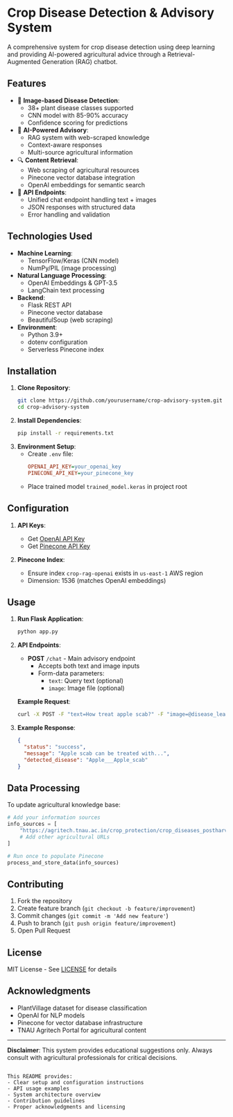 # Crop Disease Detection & Advisory System

A comprehensive system for crop disease detection using deep learning and providing AI-powered agricultural advice through a Retrieval-Augmented Generation (RAG) chatbot.

## Features

- 🌱 **Image-based Disease Detection**: 
  - 38+ plant disease classes supported
  - CNN model with 85-90% accuracy
  - Confidence scoring for predictions
- 🤖 **AI-Powered Advisory**:
  - RAG system with web-scraped knowledge
  - Context-aware responses
  - Multi-source agricultural information
- 🔍 **Content Retrieval**:
  - Web scraping of agricultural resources
  - Pinecone vector database integration
  - OpenAI embeddings for semantic search
- 🚀 **API Endpoints**:
  - Unified chat endpoint handling text + images
  - JSON responses with structured data
  - Error handling and validation

## Technologies Used

- **Machine Learning**: 
  - TensorFlow/Keras (CNN model)
  - NumPy/PIL (image processing)
- **Natural Language Processing**:
  - OpenAI Embeddings & GPT-3.5
  - LangChain text processing
- **Backend**:
  - Flask REST API
  - Pinecone vector database
  - BeautifulSoup (web scraping)
- **Environment**:
  - Python 3.9+
  - dotenv configuration
  - Serverless Pinecone index

## Installation

1. **Clone Repository**:
   ```bash
   git clone https://github.com/yourusername/crop-advisory-system.git
   cd crop-advisory-system

2. **Install Dependencies**:
   ```bash
   pip install -r requirements.txt

3. **Environment Setup**:
   - Create `.env` file:
     ```ini
     OPENAI_API_KEY=your_openai_key
     PINECONE_API_KEY=your_pinecone_key
     ```
   - Place trained model `trained_model.keras` in project root

## Configuration

1. **API Keys**:
   - Get [OpenAI API Key](https://platform.openai.com/api-keys)
   - Get [Pinecone API Key](https://app.pinecone.io/)

2. **Pinecone Index**:
   - Ensure index `crop-rag-openai` exists in `us-east-1` AWS region
   - Dimension: 1536 (matches OpenAI embeddings)

## Usage

1. **Run Flask Application**:
   ```bash
   python app.py
   ```

2. **API Endpoints**:
   - **POST** `/chat` - Main advisory endpoint
     - Accepts both text and image inputs
     - Form-data parameters:
       - `text`: Query text (optional)
       - `image`: Image file (optional)

   **Example Request**:
   ```bash
   curl -X POST -F "text=How treat apple scab?" -F "image=@disease_leaf.jpg" http://localhost:5000/chat
   ```

3. **Example Response**:
   ```json
   {
     "status": "success",
     "message": "Apple scab can be treated with...",
     "detected_disease": "Apple___Apple_scab"
   }
   ```

## Data Processing

To update agricultural knowledge base:
```python
# Add your information sources
info_sources = [
    "https://agritech.tnau.ac.in/crop_protection/crop_diseases_postharvest_apple_4.html",
    # Add other agricultural URLs
]

# Run once to populate Pinecone
process_and_store_data(info_sources)
```

## Contributing

1. Fork the repository
2. Create feature branch (`git checkout -b feature/improvement`)
3. Commit changes (`git commit -m 'Add new feature'`)
4. Push to branch (`git push origin feature/improvement`)
5. Open Pull Request

## License

MIT License - See [LICENSE](LICENSE) for details

## Acknowledgments

- PlantVillage dataset for disease classification
- OpenAI for NLP models
- Pinecone for vector database infrastructure
- TNAU Agritech Portal for agricultural content

---

**Disclaimer**: This system provides educational suggestions only. Always consult with agricultural professionals for critical decisions.
```

This README provides:
- Clear setup and configuration instructions
- API usage examples
- System architecture overview
- Contribution guidelines
- Proper acknowledgments and licensing

